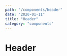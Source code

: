 ```yaml
---
path: "/components/header"
date: "2020-01-11"
title: "Header"
category: "components"
---
```


# Header

